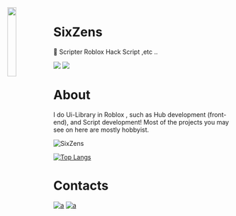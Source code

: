 <img align='left' src='https://cdn.discordapp.com/attachments/876841802324402186/886360386947923978/JoMJKAG8.png' width='20%'>

# SixZens

📁 Scripter Roblox Hack Script ,etc ..

![](https://komarev.com/ghpvc/?username=SixtiesGod&color=de0021)
![](https://img.shields.io/badge/Discord-SixZens%23497-red)

# About
I do Ui-Library in Roblox , such as Hub development (front-end), and Script development! Most of the projects you may see on here are mostly hobbyist.

<p align="left">
   <img align="center" src="https://github-readme-stats.vercel.app/api?username=SixtiesGod&show_icons=true&theme=dark" alt="SixZens" />
</p>

[![Top Langs](https://github-readme-stats.vercel.app/api/top-langs/?username=SixtiesGod&layout=compact&theme=dark)](https://github.com/anuraghazra/github-readme-stats)

# Contacts
[![a](https://img.shields.io/badge/Discord-7289DA?style=for-the-badge&logo=discord&logoColor=white)](https://dsc.bio/nexure)
[![a](https://img.shields.io/badge/Twitter-1DA1F2?style=for-the-badge&logo=twitter&logoColor=white)](https://twitter.com/nexure_)
